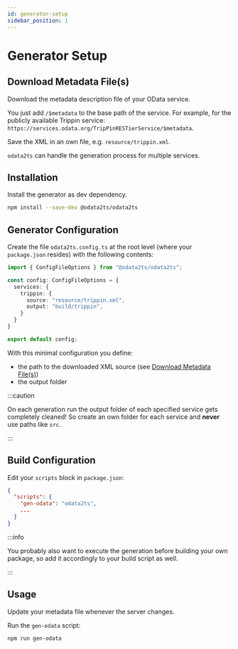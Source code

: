 ```yaml
---
id: generator-setup
sidebar_position: 1
---
```


# Generator Setup

## Download Metadata File(s)

Download the metadata description file of your OData service.

You just add `/$metadata` to the base path of the service. For example, for the publicly available Trippin service:
`https://services.odata.org/TripPinRESTierService/$metadata`.

Save the XML in an own file, e.g. `resource/trippin.xml`.

`odata2ts` can handle the generation process for multiple services.

## Installation

Install the generator as dev dependency.

```bash npm2yarn
npm install --save-dev @odata2ts/odata2ts
```

## Generator Configuration

Create the file `odata2ts.config.ts` at the root level (where your `package.json` resides)
with the following contents:

```ts
import { ConfigFileOptions } from "@odata2ts/odata2ts";

const config: ConfigFileOptions = {
  services: {
    trippin: {
      source: "resource/trippin.xml",
      output: "build/trippin",
    }
  }
}

export default config;
```

With this minimal configuration you define:

- the path to the downloaded XML source (see [Download Metadata File(s)](#download-metadata-files))
- the output folder

:::caution

On each generation run the output folder of each specified service gets completely cleaned!
So create an own folder for each service and **never** use paths like `src`.

:::

## Build Configuration

Edit your `scripts` block in `package.json`:

```json
{
  "scripts": {
    "gen-odata": "odata2ts",
    ...
  }
}
```

:::info

You probably also want to execute the generation before building your own package, so add it accordingly
to your build script as well.

:::

## Usage

Update your metadata file whenever the server changes.

Run the `gen-odata` script:

```bash npm2yarn
npm run gen-odata
```

